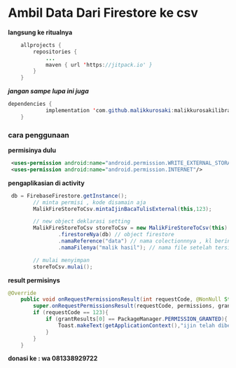 # Ambil Data Dari Firestore ke csv


__langsung ke ritualnya__


```java
	allprojects {
		repositories {
			...
			maven { url 'https://jitpack.io' }
		}
	}
```

___jangan sampe lupa ini juga___

```java
dependencies {
	        implementation 'com.github.malikkurosaki:malikkurosakilibrary:2.0'
	}
```

### cara penggunaan

__permisinya dulu__

```xml
 <uses-permission android:name="android.permission.WRITE_EXTERNAL_STORAGE"/>
 <uses-permission android:name="android.permission.INTERNET"/>
```

__pengaplikasian di activity__

```java
 db = FirebaseFirestore.getInstance();
        // minta permisi , kode disamain aja
        MalikFireStoreToCsv.mintaIjinBacaTulisExternal(this,123);

        // new object deklarasi setting
        MalikFireStoreToCsv storeToCsv = new MalikFireStoreToCsv(this)
                .firestoreNya(db) // object firestore
                .namaReference("data") // nama colectionnnya , kl beringkan Gunakan ("tingkat1/tingkat2/tingkat3") sampe yang terakhir
                .namaFilenya("malik hasil"); // nama file setelah tersimpan

        // mulai menyimpan
        storeToCsv.mulai();
```

__result permisinys__

```java
@Override
    public void onRequestPermissionsResult(int requestCode, @NonNull String[] permissions, @NonNull int[] grantResults) {
        super.onRequestPermissionsResult(requestCode, permissions, grantResults);
        if (requestCode == 123){
            if (grantResults[0] == PackageManager.PERMISSION_GRANTED){
                Toast.makeText(getApplicationContext(),"ijin telah diberikan , silahkan lanjutkan",Toast.LENGTH_LONG).show();
            }
        }
    }
```    


__donasi ke : wa 081338929722__

